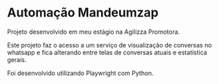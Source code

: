 ﻿# Automação Mandeumzap

Projeto desenvolvido em meu estágio na Agilizza Promotora.

Este projeto faz o acesso a um serviço de visualização de conversas no whatsapp e fica alterando entre telas de conversas atuais e estatística gerais.

Foi desenvolvido utilizando Playwright com Python.
